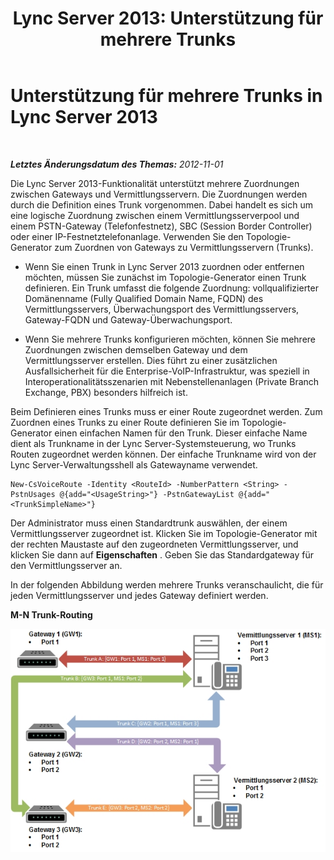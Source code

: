 ﻿---
title: 'Lync Server 2013: Unterstützung für mehrere Trunks'
TOCTitle: Unterstützung für mehrere Trunks
ms:assetid: a1309c09-ad9a-4c54-9650-4e3f5b2a4a00
ms:mtpsurl: https://technet.microsoft.com/de-de/library/JJ205127(v=OCS.15)
ms:contentKeyID: 49294939
ms.date: 05/19/2016
mtps_version: v=OCS.15
ms.translationtype: HT
---

# Unterstützung für mehrere Trunks in Lync Server 2013

 

_**Letztes Änderungsdatum des Themas:** 2012-11-01_

Die Lync Server 2013-Funktionalität unterstützt mehrere Zuordnungen zwischen Gateways und Vermittlungsservern. Die Zuordnungen werden durch die Definition eines Trunk vorgenommen. Dabei handelt es sich um eine logische Zuordnung zwischen einem Vermittlungsserverpool und einem PSTN-Gateway (Telefonfestnetz), SBC (Session Border Controller) oder einer IP-Festnetztelefonanlage. Verwenden Sie den Topologie-Generator zum Zuordnen von Gateways zu Vermittlungsservern (Trunks).

  - Wenn Sie einen Trunk in Lync Server 2013 zuordnen oder entfernen möchten, müssen Sie zunächst im Topologie-Generator einen Trunk definieren. Ein Trunk umfasst die folgende Zuordnung: vollqualifizierter Domänenname (Fully Qualified Domain Name, FQDN) des Vermittlungsservers, Überwachungsport des Vermittlungsservers, Gateway-FQDN und Gateway-Überwachungsport.

  - Wenn Sie mehrere Trunks konfigurieren möchten, können Sie mehrere Zuordnungen zwischen demselben Gateway und dem Vermittlungsserver erstellen. Dies führt zu einer zusätzlichen Ausfallsicherheit für die Enterprise-VoIP-Infrastruktur, was speziell in Interoperationalitätsszenarien mit Nebenstellenanlagen (Private Branch Exchange, PBX) besonders hilfreich ist.

Beim Definieren eines Trunks muss er einer Route zugeordnet werden. Zum Zuordnen eines Trunks zu einer Route definieren Sie im Topologie-Generator einen einfachen Namen für den Trunk. Dieser einfache Name dient als Trunkname in der Lync Server-Systemsteuerung, wo Trunks Routen zugeordnet werden können. Der einfache Trunkname wird von der Lync Server-Verwaltungsshell als Gatewayname verwendet.

    New-CsVoiceRoute -Identity <RouteId> -NumberPattern <String> -PstnUsages @{add="<UsageString>"} -PstnGatewayList @{add="<TrunkSimpleName>"}

Der Administrator muss einen Standardtrunk auswählen, der einem Vermittlungsserver zugeordnet ist. Klicken Sie im Topologie-Generator mit der rechten Maustaste auf den zugeordneten Vermittlungsserver, und klicken Sie dann auf **Eigenschaften** . Geben Sie das Standardgateway für den Vermittlungsserver an.

In der folgenden Abbildung werden mehrere Trunks veranschaulicht, die für jeden Vermittlungsserver und jedes Gateway definiert werden.

**M-N Trunk-Routing**

![Mehrere Trunk-Zuweisungen](images/JJ205127.c61cd9a7-d8d9-4e02-83b9-ab62519a48c4(OCS.15).jpg "Mehrere Trunk-Zuweisungen")


